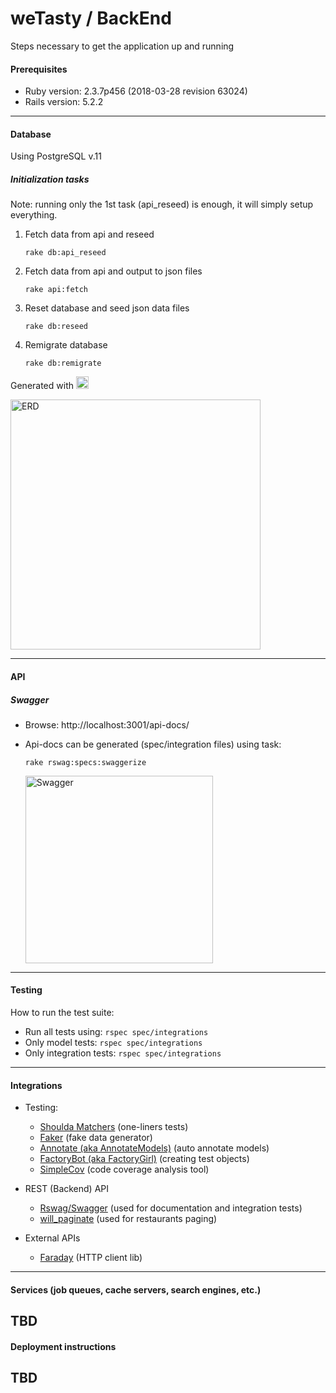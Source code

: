 # weTasty / BackEnd

Steps necessary to get the application up and running

#### Prerequisites
* Ruby version: 2.3.7p456 (2018-03-28 revision 63024)
* Rails version:  5.2.2
---
#### Database 
Using PostgreSQL v.11

##### Initialization tasks

Note: running only the 1st task (api_reseed) is enough, it will simply setup everything.

1. Fetch data from api and reseed 

    `rake db:api_reseed`
    
2. Fetch data from api and output to json files
    
    `rake api:fetch`

3. Reset database and seed json data files

    `rake db:reseed`

4. Remigrate database

    `rake db:remigrate`
    
Generated with <img src="https://camo.githubusercontent.com/456fc398063f4b75ec392b1729262f20a049a653/68747470733a2f2f692e6962622e636f2f6d68774c7a34392f31633562323033302d313034342d343265362d393662622d6532343062326562316363372e706e67" alt="DbVisuzlier" title="DbVisuzlier" data-canonical-src="https://i.ibb.co/mhwLz49/1c5b2030-1044-42e6-96bb-e240b2eb1cc7.png" height="20"/>

<img src="https://camo.githubusercontent.com/01e7ac492c71a987a5212c23de770b8b39588e90/68747470733a2f2f692e6962622e636f2f6a5772747851372f44622d56697375616c697a65722d467265652d31302d302d31362d6c6f63616c2d6261636b656e642d646576656c6f706d656e742e706e67" alt="ERD" data-canonical-src="https://i.ibb.co/jWrtxQ7/Db-Visualizer-Free-10-0-16-local-backend-development.png" height="400">
   
---
#### API
##### Swagger
- Browse: http://localhost:3001/api-docs/
- Api-docs can be generated (spec/integration files) using task:

    `rake rswag:specs:swaggerize` 
   
   <img src="https://camo.githubusercontent.com/9b8fe5a916d73894944bdd0dfc7ce547f6ff7149/68747470733a2f2f692e6962622e636f2f3343534c6671442f657a6769662d312d3930336133643333653163362e676966" alt="Swagger" data-canonical-src="https://i.ibb.co/3CSLfqD/ezgif-1-903a3d33e1c6.gif"  height="300">
---
#### Testing
How to run the test suite:

- Run all tests using:    `rspec spec/integrations`
- Only model tests:     `rspec spec/integrations`   
- Only integration tests:    `rspec spec/integrations`
---
#### Integrations

- Testing:
    - [Shoulda Matchers](https://github.com/thoughtbot/shoulda-matchers) (one-liners tests)
    - [Faker](https://github.com/stympy/faker) (fake data generator)
    - [Annotate (aka AnnotateModels)](https://github.com/ctran/annotate_models) (auto annotate models)
    - [FactoryBot (aka FactoryGirl)](https://github.com/thoughtbot/factory_bot_rails) (creating test objects)
    - [SimpleCov](https://github.com/colszowka/simplecov) (code coverage analysis tool)
 
- REST (Backend) API 
    - [Rswag/Swagger](https://github.com/domaindrivendev/rswag) (used for documentation and integration tests)
    - [will_paginate](https://github.com/mislav/will_paginate) (used for restaurants paging)
    
- External APIs
    - [Faraday](https://github.com/lostisland/faraday) (HTTP client lib)
    
---   
#### Services (job queues, cache servers, search engines, etc.)
TBD
---
#### Deployment instructions
TBD
---
    

